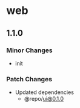 # web

## 1.1.0

### Minor Changes

- init

### Patch Changes

- Updated dependencies
  - @repo/ui@0.1.0
